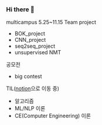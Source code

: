 ### Hi there 👋

<!--
**Changyoon-Lee/Changyoon-Lee** is a ✨ _special_ ✨ repository because its `README.md` (this file) appears on your GitHub profile.

Here are some ideas to get you started:

- 🔭 I’m currently working on ...
- 🌱 I’m currently learning ...
- 👯 I’m looking to collaborate on ...
- 🤔 I’m looking for help with ...
- 💬 Ask me about ...
- 📫 How to reach me: ...
- 😄 Pronouns: ...
- ⚡ Fun fact: ...
-->



multicampus 5.25~11.15
Team project
- BOK_project
- CNN_project
- seq2seq_project
- unsupervised NMT

공모전
- big contest

TIL([notion](https://www.notion.so/changyoon/5ced0ead018149d384906330ce2306bd?v=42a1d8da8c5c414abf50573e4f784063)으로 이동 중)
- 알고리즘
- ML/NLP 이론
- CE(Computer Engineering) 이론
